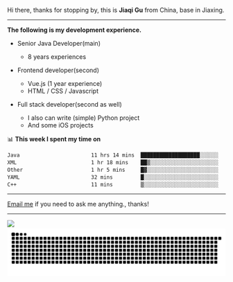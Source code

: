 Hi there, thanks for stopping by, this is **Jiaqi Gu** from China, base in Jiaxing.

---

**The following is my development experience.**

- Senior Java Developer(main)
  - 8 years experiences

- Frontend developer(second)
  - Vue.js (1 year experience)
  - HTML / CSS / Javascript
  
- Full stack developer(second as well)
  - I also can write (simple) Python project
  - And some iOS projects

📊 **This week I spent my time on**
<!--START_SECTION:waka-->

```txt
Java                       11 hrs 14 mins  ███████████████████░░░░░░   75.65 %
XML                        1 hr 18 mins    ██▒░░░░░░░░░░░░░░░░░░░░░░   08.83 %
Other                      1 hr 5 mins     █▓░░░░░░░░░░░░░░░░░░░░░░░   07.30 %
YAML                       32 mins         █░░░░░░░░░░░░░░░░░░░░░░░░   03.65 %
C++                        11 mins         ▒░░░░░░░░░░░░░░░░░░░░░░░░   01.32 %
```

<!--END_SECTION:waka-->

---

[Email me](mailto:htk2klwgr@mozmail.com?subject=Hiring_from_GitHub) if you need to ask me anything., thanks!

---

![]( https://visitor-badge.glitch.me/badge?page_id=githubgujiaqi)
![]( https://github.com/droid-Q/droid-Q/raw/output/github-contribution-grid-snake.svg#gh-dark-mode-only)
